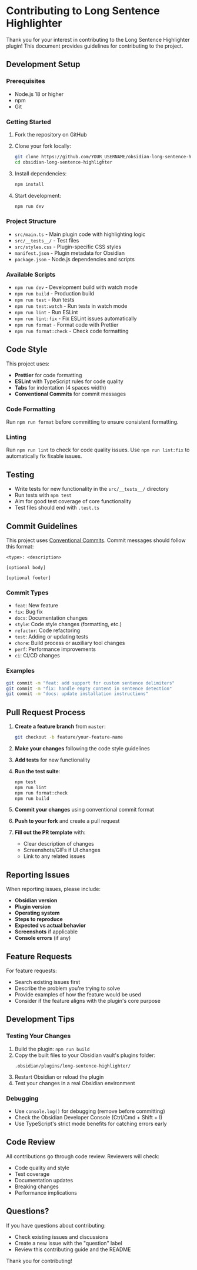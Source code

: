 # Contributing to Long Sentence Highlighter

Thank you for your interest in contributing to the Long Sentence Highlighter plugin! This document provides guidelines for contributing to the project.

## Development Setup

### Prerequisites

- Node.js 18 or higher
- npm
- Git

### Getting Started

1. Fork the repository on GitHub
2. Clone your fork locally:
   ```bash
   git clone https://github.com/YOUR_USERNAME/obsidian-long-sentence-highlighter.git
   cd obsidian-long-sentence-highlighter
   ```

3. Install dependencies:
   ```bash
   npm install
   ```

4. Start development:
   ```bash
   npm run dev
   ```

### Project Structure

- `src/main.ts` - Main plugin code with highlighting logic
- `src/__tests__/` - Test files
- `src/styles.css` - Plugin-specific CSS styles
- `manifest.json` - Plugin metadata for Obsidian
- `package.json` - Node.js dependencies and scripts

### Available Scripts

- `npm run dev` - Development build with watch mode
- `npm run build` - Production build
- `npm run test` - Run tests
- `npm run test:watch` - Run tests in watch mode
- `npm run lint` - Run ESLint
- `npm run lint:fix` - Fix ESLint issues automatically
- `npm run format` - Format code with Prettier
- `npm run format:check` - Check code formatting

## Code Style

This project uses:
- **Prettier** for code formatting
- **ESLint** with TypeScript rules for code quality
- **Tabs** for indentation (4 spaces width)
- **Conventional Commits** for commit messages

### Code Formatting

Run `npm run format` before committing to ensure consistent formatting.

### Linting

Run `npm run lint` to check for code quality issues. Use `npm run lint:fix` to automatically fix fixable issues.

## Testing

- Write tests for new functionality in the `src/__tests__/` directory
- Run tests with `npm test`
- Aim for good test coverage of core functionality
- Test files should end with `.test.ts`

## Commit Guidelines

This project uses [Conventional Commits](https://www.conventionalcommits.org/). Commit messages should follow this format:

```
<type>: <description>

[optional body]

[optional footer]
```

### Commit Types

- `feat`: New feature
- `fix`: Bug fix
- `docs`: Documentation changes
- `style`: Code style changes (formatting, etc.)
- `refactor`: Code refactoring
- `test`: Adding or updating tests
- `chore`: Build process or auxiliary tool changes
- `perf`: Performance improvements
- `ci`: CI/CD changes

### Examples

```bash
git commit -m "feat: add support for custom sentence delimiters"
git commit -m "fix: handle empty content in sentence detection"
git commit -m "docs: update installation instructions"
```

## Pull Request Process

1. **Create a feature branch** from `master`:
   ```bash
   git checkout -b feature/your-feature-name
   ```

2. **Make your changes** following the code style guidelines

3. **Add tests** for new functionality

4. **Run the test suite**:
   ```bash
   npm test
   npm run lint
   npm run format:check
   npm run build
   ```

5. **Commit your changes** using conventional commit format

6. **Push to your fork** and create a pull request

7. **Fill out the PR template** with:
   - Clear description of changes
   - Screenshots/GIFs if UI changes
   - Link to any related issues

## Reporting Issues

When reporting issues, please include:

- **Obsidian version**
- **Plugin version**
- **Operating system**
- **Steps to reproduce**
- **Expected vs actual behavior**
- **Screenshots** if applicable
- **Console errors** (if any)

## Feature Requests

For feature requests:

- Search existing issues first
- Describe the problem you're trying to solve
- Provide examples of how the feature would be used
- Consider if the feature aligns with the plugin's core purpose

## Development Tips

### Testing Your Changes

1. Build the plugin: `npm run build`
2. Copy the built files to your Obsidian vault's plugins folder:
   ```
   .obsidian/plugins/long-sentence-highlighter/
   ```
3. Restart Obsidian or reload the plugin
4. Test your changes in a real Obsidian environment

### Debugging

- Use `console.log()` for debugging (remove before committing)
- Check the Obsidian Developer Console (Ctrl/Cmd + Shift + I)
- Use TypeScript's strict mode benefits for catching errors early

## Code Review

All contributions go through code review. Reviewers will check:

- Code quality and style
- Test coverage
- Documentation updates
- Breaking changes
- Performance implications

## Questions?

If you have questions about contributing:

- Check existing issues and discussions
- Create a new issue with the "question" label
- Review this contributing guide and the README

Thank you for contributing!